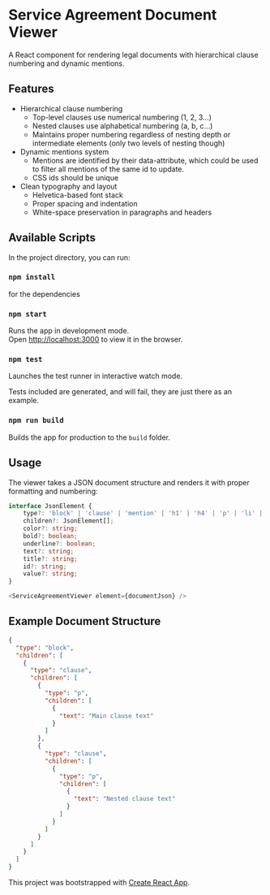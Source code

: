 # Service Agreement Document Viewer

A React component for rendering legal documents with hierarchical clause numbering and dynamic mentions.

## Features

- Hierarchical clause numbering
  - Top-level clauses use numerical numbering (1, 2, 3...)
  - Nested clauses use alphabetical numbering (a, b, c...)
  - Maintains proper numbering regardless of nesting depth or intermediate elements (only two levels of nesting though)
- Dynamic mentions system
  - Mentions are identified by their data-attribute, which could be used to filter all mentions of the same id to update.
  - CSS ids should be unique
- Clean typography and layout
  - Helvetica-based font stack
  - Proper spacing and indentation
  - White-space preservation in paragraphs and headers

## Available Scripts

In the project directory, you can run:

### `npm install`
for the dependencies

### `npm start`

Runs the app in development mode.\
Open [http://localhost:3000](http://localhost:3000) to view it in the browser.

### `npm test`

Launches the test runner in interactive watch mode.

Tests included are generated, and will fail, they are just there as an example.

### `npm run build`

Builds the app for production to the `build` folder.

## Usage

The viewer takes a JSON document structure and renders it with proper formatting and numbering:

```typescript
interface JsonElement {
    type?: 'block' | 'clause' | 'mention' | 'h1' | 'h4' | 'p' | 'li' | 'ul' | 'lic';
    children?: JsonElement[];
    color?: string;
    bold?: boolean;
    underline?: boolean;
    text?: string;
    title?: string;
    id?: string;
    value?: string;
}

<ServiceAgreementViewer element={documentJson} />
```

## Example Document Structure

```json
{
  "type": "block",
  "children": [
    {
      "type": "clause",
      "children": [
        {
          "type": "p",
          "children": [
            {
              "text": "Main clause text"
            }
          ]
        },
        {
          "type": "clause",
          "children": [
            {
              "type": "p",
              "children": [
                {
                  "text": "Nested clause text"
                }
              ]
            }
          ]
        }
      ]
    }
  ]
}
```

This project was bootstrapped with [Create React App](https://github.com/facebook/create-react-app).
